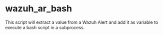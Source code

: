# wazuh_ar_bash
This script will extract a value from a Wazuh Alert and add it as variable to execute a bash script in a subprocess.